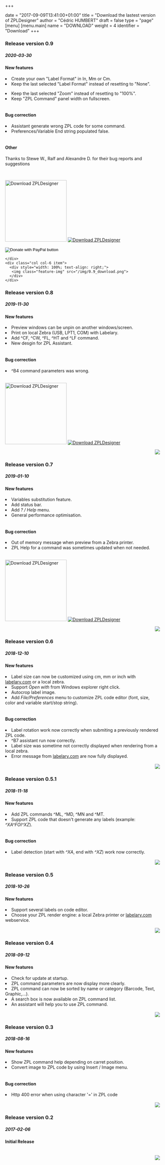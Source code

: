 +++

date = "2017-09-09T13:41:00+01:00"
title = "Download the lastest version of ZPLDesigner"
author = "Cédric HUMBERT"
draft = false
type = "page"
[menu]
     [menu.main]
        name = "DOWNLOAD"
        weight = 4
        identifier = "Download"
+++

<div class="gray-box">
  <div class="row gutters">
    <div class="col col-6 item">
        <h3 class="boxtitle">Release version 0.9</h3>
		<h5>2020-03-30</h5>
		<h4>New features</h4>
		<lu>
			<li>Create your own "Label Format" in In, Mm or Cm.</li>
	    	<li>Keep the last selected "Label Format" instead of resetting to "None".</p></li>
		<li>Keep the last selected "Zoom" instead of resetting to "100%".</li>
                <li>Keep "ZPL Command" panel width on fullscreen.</li>			
		</lu>
	    	<br>
	    	<h4>Bug correction</h4>
		<lu><li>Assistant generate wrong ZPL code for some command.</li>
                <li>Preferences/Variable End string populated false.</li>			
		</lu>
		<br>
	    	 <h4>Other</h4>
	<p> Thanks to Stewe W., Ralf and Alexandre D. for their bug reports and suggestions</p> 
		<br>
        <p><a href="https://sourceforge.net/p/zpldesigner/"><img alt="Download ZPLDesigner" src="https://sourceforge.net/sflogo.php?type=17&group_id=3020659" width=200></a>
		<a href="https://sourceforge.net/projects/zpldesigner/files/latest/download"><img alt="Download ZPLDesigner" src="https://img.shields.io/sourceforge/dt/zpldesigner.svg" ></a></p>
	    <form action="https://www.paypal.com/cgi-bin/webscr" method="post" target="_blank">
<input type="hidden" name="cmd" value="_donations" />
<input type="hidden" name="business" value="4HZKLD4GF734Q" />
<input type="hidden" name="item_name" value="ZPLDesigner" />
<input type="hidden" name="currency_code" value="EUR" />
<input type="image" src="https://www.paypalobjects.com/en_US/FR/i/btn/btn_donateCC_LG.gif" border="0" name="submit" title="PayPal - The safer, easier way to pay online!" alt="Donate with PayPal button" />
<img alt="" border="0" src="https://www.paypal.com/en_FR/i/scr/pixel.gif" width="1" height="1" />
</form>

    </div>
    <div class="col col-6 item">
      <div style="width: 100%; text-align: right;">
	   <img class="feature-img" src="/img/0.9_download.png">
      </div>
    </div>
  </div>
</div>

<div class="empty-sep"></div>



<div class="gray-box">
  <div class="row gutters">
    <div class="col col-6 item">
        <h3 class="boxtitle">Release version 0.8</h3>
		<h5>2019-11-30</h5>
		<h4>New features</h4>
		<lu>
		<li>Preview windows can be unpin on another windows/screen.</li>
	    	<li>Print on local Zebra (USB, LPT1, COM) with Labelary.</li>
		<li>Add ^CF, ^CW, ^FL, ^HT and ^LF command.</li>
		<li>New desgin for ZPL Assistant.</li>
		</lu>
	    	<br>
	    	<h4>Bug correction</h4>
		<lu><li>^B4 command parameters was wrong.</li>
		</lu>
		<br>
        <p><a href="https://sourceforge.net/p/zpldesigner/"><img alt="Download ZPLDesigner" src="https://sourceforge.net/sflogo.php?type=17&group_id=3020659" width=200></a>
		<a href="https://sourceforge.net/projects/zpldesigner/files/latest/download"><img alt="Download ZPLDesigner" src="https://img.shields.io/sourceforge/dt/zpldesigner.svg" ></a></p>
    </div>
    <div class="col col-6 item">
      <div style="width: 100%; text-align: right;">
	   <img class="feature-img" src="/img/assistant2.png">
      </div>
    </div>
  </div>
</div>

<div class="empty-sep"></div>


<div class="gray-box">
  <div class="row gutters">
    <div class="col col-6 item">
        <h3 class="boxtitle">Release version 0.7</h3>
		<h5>2019-01-10</h5>
		<h4>New features</h4>
		<lu>
		<li>Variables substitution feature.</li>
	    <li>Add status bar.</li>
		<li>Add <i>? / Help</i> menu.</li>
		<li>General performance optimisation.</li>
		</lu>
		<br>
		<h4>Bug correction</h4>
		<lu><li>Out of memory message when preview from a Zebra printer.</li>
		<li>ZPL Help for a command was sometimes updated when not needed.</li>
		</lu>	
		<br>
        <p><a href="https://sourceforge.net/p/zpldesigner/"><img alt="Download ZPLDesigner" src="https://sourceforge.net/sflogo.php?type=17&group_id=3020659" width=200></a>
		<a href="https://sourceforge.net/projects/zpldesigner/files/latest/download"><img alt="Download ZPLDesigner" src="https://img.shields.io/sourceforge/dt/zpldesigner.svg" ></a></p>
    </div>
    <div class="col col-6 item">
      <div style="width: 100%; text-align: right;">
	   <img class="feature-img" src="/img/0.7.gif">
      </div>
    </div>
  </div>
</div>

<div class="empty-sep"></div>

<div class="gray-box">
  <div class="row gutters">
    <div class="col col-6 item">
        <h3 class="boxtitle">Release version 0.6</h3>
		<h5>2018-12-10</h5>
		<h4>New features</h4>
		<lu>
	    <li>Label size can now be customized using cm, mm or inch with <a href="http://www.labelary.com" target="_blank">labelary.com</a> or a local zebra.</li>
		<li>Support <i>Open with</i> from Windows explorer right click.</li>
		<li>Autocrop label image.</li>
		<li>Add <i>File/Preferences</i> menu to customize ZPL code editor (font, size, color and variable start/stop string).</li>
		</lu>
		<br>
		<h4>Bug correction</h4>
		<lu><li>Label rotation work now correctly when submiting a previously rendered ZPL code.</li>
		<li>^B7 assistant run now correctly.</li>
		<li>Label size was sometime not correctly displayed when rendering from a local zebra.</li>
		<li>Error message from <a href="http://www.labelary.com" target="_blank">labelary.com</a> are now fully displayed.</li>
		</lu>	
		<br>
    </div>
    <div class="col col-6 item">
      <div style="width: 100%; text-align: right;">
        <img class="feature-img" src="/img/0.6.png">
      </div>
    </div>
  </div>
</div>

<div class="empty-sep"></div>
<div class="gray-box">
  <div class="row gutters">
    <div class="col col-6 item">
        <h3 class="boxtitle">Release version 0.5.1</h3>
		<h5>2018-11-18</h5>
		<h4>New features</h4>
		<lu>
	    <li>Add ZPL commands ^ML, ^MD, ^MN and ^MT.</li>
		<li>Support ZPL code that doesn't generate any labels (example: <i>^XA^FOI^XZ</i>).</li>
		</lu>
		<br>
		<h4>Bug correction</h4>
		<lu><li>Label detection (start with <i>^XA</i>, end with <i>^XZ</i>) work now correctly.</li>
		</lu>	
		<br>
    </div>
    <div class="col col-6 item">
      <div style="width: 100%; text-align: right;">
        <img class="feature-img" src="/img/no_label.png">
      </div>
    </div>
  </div>
</div>

<div class="empty-sep"></div>
<div class="gray-box">
  <div class="row gutters">
    <div class="col col-6 item">
        <h3 class="boxtitle">Release version 0.5</h3>
		<h5>2018-10-26</h5>
		<h4>New features</h4>
		<lu>
		<li>Support several labels on code editor.</li>
        <li>Choose your ZPL render engine: a local Zebra printer or <a href="http://www.labelary.com" target="_blank">labelary.com</a> webservice.</li>
		</lu>
		<br>
    </div>
    <div class="col col-6 item">
      <div style="width: 100%; text-align: right;">
        <img class="feature-img" src="/img/0.5.png">
      </div>
    </div>
  </div>
</div>

<div class="empty-sep"></div>
<div class="gray-box">
  <div class="row gutters">
    <div class="col col-6 item">
        <h3 class="boxtitle">Release version 0.4</h3>
		<h5>2018-09-12</h5>
		<h4>New features</h4>
		<lu>
        <li>Check for update at startup.</li>
		<li>ZPL command parameters are now display more clearly.</li>
		<li>ZPL command can now be sorted by name or category (Barcode, Text, Graphic,...).</li>
		<li>A search box is now available on ZPL command list.</li>
		<li>An assistant will help you to use ZPL command.</li>
		</lu>
		<br>
    </div>
    <div class="col col-6 item">
      <div style="width: 100%; text-align: right;">
        <img class="feature-img" src="/img/zplAssistant.png">
      </div>
    </div>
  </div>
</div>

<div class="empty-sep"></div>
<div class="gray-box">
  <div class="row gutters">
    <div class="col col-6 item">
        <h3 class="boxtitle">Release version 0.3</h3>
		<h5>2018-08-16</h5>
		<h4>New features</h4>
		<lu>
        <li>Show ZPL command help depending on carret position.</li>
		<li>Convert image to ZPL code by using Insert / Image menu.</li>
		</lu>
		<br>
		<h4>Bug correction</h4>
		<lu><li>Http 400 error when using character '=' in ZPL code</li>
		</lu>		
		<br>
    </div>
    <div class="col col-6 item">
      <div style="width: 100%; text-align: right;">
        <img class="feature-img" src="/img/0.3.png">
      </div>
    </div>
  </div>
</div>

<div class="empty-sep"></div>

<div class="gray-box">
  <div class="row gutters">
    <div class="col col-6 item">
        <h3 class="boxtitle">Release version 0.2</h3>
		<h5>2017-02-06</h5>
		<h4>Initial Release</h4>
		<br>
    </div>
    <div class="col col-6 item">
      <div style="width: 100%; text-align: right;">
        <img class="feature-img" src="/img/0.3.png">
      </div>
    </div>
  </div>
</div>

<div class="empty-sep"></div>



